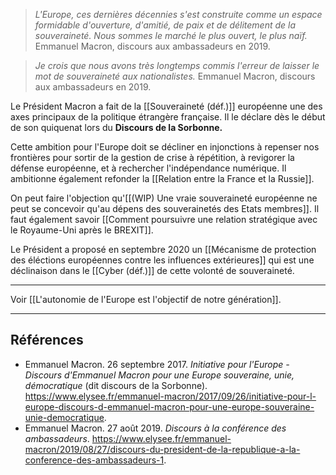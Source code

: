 >*L'Europe, ces dernières décennies s'est construite comme un espace formidable d'ouverture, d'amitié, de paix et de délitement de la souveraineté. Nous sommes le marché le plus ouvert, le plus naïf.*
>Emmanuel Macron, discours aux ambassadeurs en 2019.

>*Je crois que nous avons très longtemps commis l'erreur de laisser le mot de souveraineté aux nationalistes.*
>Emmanuel Macron, discours aux ambassadeurs en 2019.

Le Président Macron a fait de la [[Souveraineté (déf.)]] européenne une des axes principaux de la politique étrangère française. Il le déclare dès le début de son quiquenat lors du **Discours de la Sorbonne.**

Cette ambition pour l'Europe doit se décliner en injonctions à repenser nos frontières pour sortir de la gestion de crise à répétition, à revigorer la défense européenne, et à rechercher l'indépendance numérique. Il ambitionne également refonder la [[Relation entre la France et la Russie]].

On peut faire l'objection qu'[[(WIP) Une vraie souveraineté européenne ne peut se concevoir qu'au dépens des souverainetés des Etats membres]]. Il faut également savoir [[Comment poursuivre une relation stratégique avec le Royaume-Uni après le BREXIT]].

Le Président a proposé en septembre 2020 un [[Mécanisme de protection des éléctions européennes contre les influences extérieures]] qui est une déclinaison dans le [[Cyber (déf.)]] de cette volonté de souveraineté. 

---

Voir [[L'autonomie de l'Europe est l'objectif de notre génération]].

---

## Références

- Emmanuel Macron. 26 septembre 2017. _Initiative pour l'Europe - Discours d'Emmanuel Macron pour une Europe souveraine, unie, démocratique_ (dit discours de la Sorbonne). https://www.elysee.fr/emmanuel-macron/2017/09/26/initiative-pour-l-europe-discours-d-emmanuel-macron-pour-une-europe-souveraine-unie-democratique.
- Emmanuel Macron. 27 août 2019. _Discours à la conférence des ambassadeurs_. https://www.elysee.fr/emmanuel-macron/2019/08/27/discours-du-president-de-la-republique-a-la-conference-des-ambassadeurs-1.